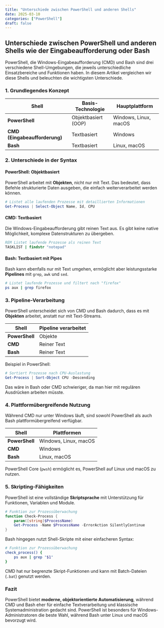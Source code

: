 ```yaml
---
title: "Unterschiede zwischen PowerShell und anderen Shells"
date: 2025-03-10
categories: ["PowerShell"]
draft: false
---
```


## Unterschiede zwischen PowerShell und anderen Shells wie der Eingabeaufforderung oder Bash

PowerShell, die Windows-Eingabeaufforderung (CMD) und Bash sind drei verschiedene Shell-Umgebungen, die jeweils unterschiedliche Einsatzbereiche und Funktionen haben. In diesem Artikel vergleichen wir diese Shells und beleuchten die wichtigsten Unterschiede.

### 1. Grundlegendes Konzept

| Shell                         | Basis-Technologie   | Hauptplattform        |
| ----------------------------- | ------------------- | --------------------- |
| **PowerShell**                | Objektbasiert (OOP) | Windows, Linux, macOS |
| **CMD (Eingabeaufforderung)** | Textbasiert         | Windows               |
| **Bash**                      | Textbasiert         | Linux, macOS          |

### 2. Unterschiede in der Syntax

#### PowerShell: Objektbasiert

PowerShell arbeitet mit **Objekten**, nicht nur mit Text. Das bedeutet, dass Befehle strukturierte Daten ausgeben, die einfach weiterverarbeitet werden können.

```powershell
# Listet alle laufenden Prozesse mit detaillierten Informationen
Get-Process | Select-Object Name, Id, CPU
```

#### CMD: Textbasiert

Die Windows-Eingabeaufforderung gibt reinen Text aus. Es gibt keine native Möglichkeit, komplexe Datenstrukturen zu übergeben.

```cmd
REM Listet laufende Prozesse als reinen Text
TASKLIST | findstr "notepad"
```

#### Bash: Textbasiert mit Pipes

Bash kann ebenfalls nur mit Text umgehen, ermöglicht aber leistungsstarke **Pipelines** mit `grep`, `awk` und `sed`.

```bash
# Listet laufende Prozesse und filtert nach "firefox"
ps aux | grep firefox
```

### 3. Pipeline-Verarbeitung

PowerShell unterscheidet sich von CMD und Bash dadurch, dass es mit **Objekten** arbeitet, anstatt nur mit Text-Streams.

| Shell          | Pipeline verarbeitet |
| -------------- | -------------------- |
| **PowerShell** | Objekte              |
| **CMD**        | Reiner Text          |
| **Bash**       | Reiner Text          |

Beispiel in PowerShell:

```powershell
# Sortiert Prozesse nach CPU-Auslastung
Get-Process | Sort-Object CPU -Descending
```

Das wäre in Bash oder CMD schwieriger, da man hier mit regulären Ausdrücken arbeiten müsste.

### 4. Plattformübergreifende Nutzung

Während CMD nur unter Windows läuft, sind sowohl PowerShell als auch Bash plattformübergreifend verfügbar.

| Shell          | Plattformen           |
| -------------- | --------------------- |
| **PowerShell** | Windows, Linux, macOS |
| **CMD**        | Windows               |
| **Bash**       | Linux, macOS          |

PowerShell Core (`pwsh`) ermöglicht es, PowerShell auf Linux und macOS zu nutzen.

### 5. Skripting-Fähigkeiten

PowerShell ist eine vollständige **Skriptsprache** mit Unterstützung für Funktionen, Variablen und Module.

```powershell
# Funktion zur Prozessüberwachung
function Check-Process {
    param([string]$ProcessName)
    Get-Process -Name $ProcessName -ErrorAction SilentlyContinue
}
```

Bash hingegen nutzt Shell-Skripte mit einer einfacheren Syntax:

```bash
# Funktion zur Prozessüberwachung
check_process() {
    ps aux | grep "$1"
}
```

CMD hat nur begrenzte Skript-Funktionen und kann mit Batch-Dateien (`.bat`) genutzt werden.

### Fazit

PowerShell bietet **moderne, objektorientierte Automatisierung**, während CMD und Bash eher für einfache Textverarbeitung und klassische Systemadministration gedacht sind. PowerShell ist besonders für Windows-Administratoren die beste Wahl, während Bash unter Linux und macOS bevorzugt wird.
